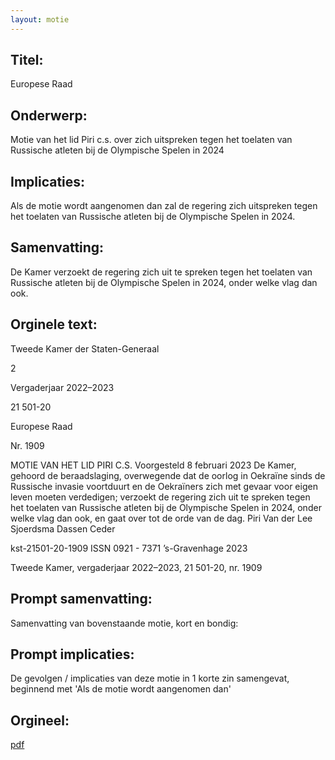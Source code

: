 ```yaml
---
layout: motie
---
```

## Titel:
Europese Raad
## Onderwerp:
Motie van het lid Piri c.s. over zich uitspreken tegen het toelaten van Russische atleten bij de Olympische Spelen in 2024
## Implicaties:

Als de motie wordt aangenomen dan zal de regering zich uitspreken tegen het toelaten van Russische atleten bij de Olympische Spelen in 2024.
## Samenvatting:

De Kamer verzoekt de regering zich uit te spreken tegen het toelaten van Russische atleten bij de Olympische Spelen in 2024, onder welke vlag dan ook.
## Orginele text:


Tweede Kamer der Staten-Generaal

2

Vergaderjaar 2022–2023

21 501-20

Europese Raad

Nr. 1909

MOTIE VAN HET LID PIRI C.S.
Voorgesteld 8 februari 2023
De Kamer,
gehoord de beraadslaging,
overwegende dat de oorlog in Oekraïne sinds de Russische invasie
voortduurt en de Oekraïners zich met gevaar voor eigen leven moeten
verdedigen;
verzoekt de regering zich uit te spreken tegen het toelaten van Russische
atleten bij de Olympische Spelen in 2024, onder welke vlag dan ook,
en gaat over tot de orde van de dag.
Piri
Van der Lee
Sjoerdsma
Dassen
Ceder

kst-21501-20-1909
ISSN 0921 - 7371
’s-Gravenhage 2023

Tweede Kamer, vergaderjaar 2022–2023, 21 501-20, nr. 1909


## Prompt samenvatting:
Samenvatting van bovenstaande motie, kort en bondig:


## Prompt implicaties:
De gevolgen / implicaties van deze motie in 1 korte zin samengevat, beginnend met 'Als de motie wordt aangenomen dan' 

## Orgineel:
[pdf](https://gegevensmagazijn.tweedekamer.nl/OData/v4/2.0/Document(7dd90426-dff8-4178-8dcb-663ea3675a4d)/resource)
